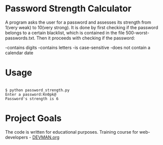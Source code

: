 # Password Strength Calculator

A program asks the user for a password and assesses its strength from 1(very weak) to 10(very strong).
It is done by first checking if the password belongs to a certain blacklist, which is contained in
the file 500-worst-passwords.txt. Then it proceeds with checking if the password:

-contains digits
-contains letters
-is case-sensitive
-does not contain a calendar date

# Usage

```#!bash

$ python password_strength.py
Enter a password:Kn0pk@
Password's strength is 6

```

# Project Goals

The code is written for educational purposes. Training course for web-developers - [DEVMAN.org](https://devman.org)
